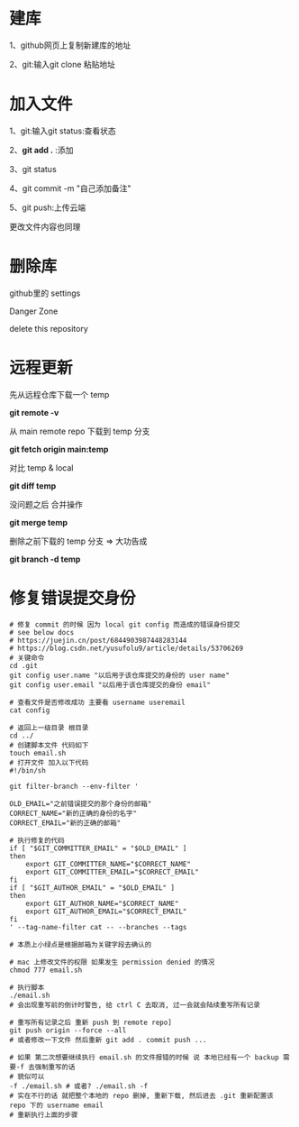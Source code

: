 # 建库

1、github网页上复制新建库的地址

2、git:输入git clone 粘贴地址

# 加入文件

1、git:输入git status:查看状态

2、**git add .** :添加

3、git status

4、git commit -m "自己添加备注"

5、git push:上传云端

更改文件内容也同理

# 删除库

github里的 settings

Danger Zone

delete this repository

# 远程更新

先从远程仓库下载一个 temp

**git remote -v**

从 main remote repo 下载到 temp 分支

**git fetch origin main:temp**

对比 temp & local

**git diff temp**

没问题之后 合并操作

**git merge temp**

删除之前下载的 temp 分支 => 大功告成

**git branch -d temp**

# 修复错误提交身份

```apl
# 修复 commit 的时候 因为 local git config 而造成的错误身份提交
# see below docs
# https://juejin.cn/post/6844903987448283144
# https://blog.csdn.net/yusufolu9/article/details/53706269
# 关键命令 
cd .git
git config user.name "以后用于该仓库提交的身份的 user name"
git config user.email "以后用于该仓库提交的身份 email"

# 查看文件是否修改成功 主要看 username useremail
cat config 

# 返回上一级目录 根目录
cd ../
# 创建脚本文件 代码如下 
touch email.sh
# 打开文件 加入以下代码
#!/bin/sh

git filter-branch --env-filter '

OLD_EMAIL="之前错误提交的那个身份的邮箱"
CORRECT_NAME="新的正确的身份的名字"
CORRECT_EMAIL="新的正确的邮箱"

# 执行修复的代码
if [ "$GIT_COMMITTER_EMAIL" = "$OLD_EMAIL" ]
then
    export GIT_COMMITTER_NAME="$CORRECT_NAME"
    export GIT_COMMITTER_EMAIL="$CORRECT_EMAIL"
fi
if [ "$GIT_AUTHOR_EMAIL" = "$OLD_EMAIL" ]
then
    export GIT_AUTHOR_NAME="$CORRECT_NAME"
    export GIT_AUTHOR_EMAIL="$CORRECT_EMAIL"
fi
' --tag-name-filter cat -- --branches --tags

# 本质上小绿点是根据邮箱为关键字段去确认的

# mac 上修改文件的权限 如果发生 permission denied 的情况
chmod 777 email.sh

# 执行脚本
./email.sh
# 会出现重写前的倒计时警告, 给 ctrl C 去取消, 过一会就会陆续重写所有记录

# 重写所有记录之后 重新 push 到 remote repo]
git push origin --force --all
# 或者修改一下文件 然后重新 git add . commit push ...

# 如果 第二次想要继续执行 email.sh 的文件报错的时候 说 本地已经有一个 backup 需要-f 去强制重写的话
# 貌似可以
-f ./email.sh # 或者? ./email.sh -f  
# 实在不行的话 就把整个本地的 repo 删掉, 重新下载, 然后进去 .git 重新配置该 repo 下的 username email
# 重新执行上面的步骤
```


